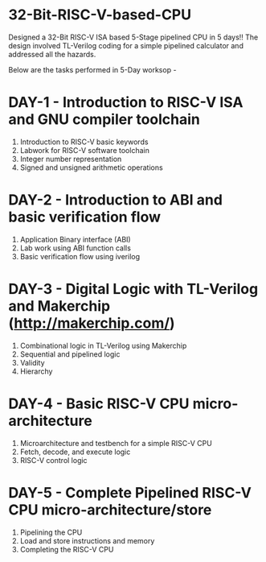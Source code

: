 # 32-Bit-RISC-V-based-CPU
Designed a 32-Bit RISC-V ISA based 5-Stage pipelined CPU in 5 days!! The design involved TL-Verilog coding for a simple pipelined calculator and addressed all the hazards.

Below are the tasks performed in 5-Day worksop - 

# DAY-1 - Introduction to RISC-V ISA and GNU compiler toolchain
1. Introduction to RISC-V basic keywords
2. Labwork for RISC-V software toolchain
3. Integer number representation
4. Signed and unsigned arithmetic operations

# DAY-2 - Introduction to ABI and basic verification flow
1. Application Binary interface (ABI)
2. Lab work using ABI function calls
3. Basic verification flow using iverilog

# DAY-3 - Digital Logic with TL-Verilog and Makerchip (http://makerchip.com/)
1. Combinational logic in TL-Verilog using Makerchip
2. Sequential and pipelined logic
3. Validity
4. Hierarchy

# DAY-4 - Basic RISC-V CPU micro-architecture
1. Microarchitecture and testbench for a simple RISC-V CPU
2. Fetch, decode, and execute logic
3. RISC-V control logic

# DAY-5 - Complete Pipelined RISC-V CPU micro-architecture/store
1. Pipelining the CPU
2. Load and store instructions and memory
3. Completing the RISC-V CPU
